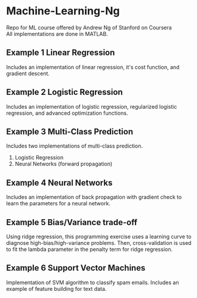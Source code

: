 # Machine-Learning-Ng
Repo for ML course offered by Andrew Ng of Stanford on Coursera  
All implementations are done in MATLAB.

## Example 1 Linear Regression

Includes an implementation of linear regression, it's cost function, and gradient descent.

## Example 2 Logistic Regression

Includes an implementation of logistic regression, regularized logistic regression, and advanced optimization functions.

## Example 3 Multi-Class Prediction

Includes two implementations of multi-class prediction.  
1. Logistic Regression  
2. Neural Networks (forward propagation)

## Example 4 Neural Networks

Includes an implementation of back propagation with gradient check to learn the parameters for a neural network.

## Example 5 Bias/Variance trade-off

Using ridge regression, this programming exercise uses a learning curve to diagnose high-bias/high-variance problems. Then, cross-validation is used to fit the lambda parameter in the penalty term for ridge regression.  

## Example 6 Support Vector Machines

Implementation of SVM algorithm to classify spam emails. Includes an example of feature building for text data.